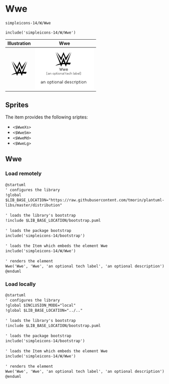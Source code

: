 # Wwe


```text
simpleicons-14/W/Wwe
```

```text
include('simpleicons-14/W/Wwe')
```



| Illustration | Wwe |
| :---: | :---: |
| ![illustration for Illustration](../../simpleicons-14/W/Wwe.png) | ![illustration for Wwe](../../simpleicons-14/W/Wwe.Local.png) |



## Sprites
The item provides the following sriptes:

- `<$WweXs>`
- `<$WweSm>`
- `<$WweMd>`
- `<$WweLg>`





## Wwe

### Load remotely
```plantuml
@startuml
' configures the library
!global $LIB_BASE_LOCATION="https://raw.githubusercontent.com/tmorin/plantuml-libs/master/distribution"

' loads the library's bootstrap
!include $LIB_BASE_LOCATION/bootstrap.puml

' loads the package bootstrap
include('simpleicons-14/bootstrap')

' loads the Item which embeds the element Wwe
include('simpleicons-14/W/Wwe')

' renders the element
Wwe('Wwe', 'Wwe', 'an optional tech label', 'an optional description')
@enduml
```

### Load locally
```plantuml
@startuml
' configures the library
!global $INCLUSION_MODE="local"
!global $LIB_BASE_LOCATION="../.."

' loads the library's bootstrap
!include $LIB_BASE_LOCATION/bootstrap.puml

' loads the package bootstrap
include('simpleicons-14/bootstrap')

' loads the Item which embeds the element Wwe
include('simpleicons-14/W/Wwe')

' renders the element
Wwe('Wwe', 'Wwe', 'an optional tech label', 'an optional description')
@enduml
```

